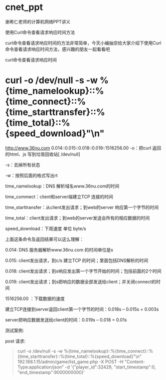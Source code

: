 # cnet_ppt
谢希仁老师的计算机网络PPT讲义






使用Curl命令查看请求响应时间方法

curl命令查看请求响应时间的方法非常简单，今天小编抽空给大家介绍下使用Curl命令查看请求响应时间方法，感兴趣的朋友一起看看吧

curl命令查看请求响应时间

# curl -o /dev/null -s -w %{time_namelookup}::%{time_connect}::%{time_starttransfer}::%{time_total}::%{speed_download}"\n" 
http://www.36nu.com 
0.014::0.015::0.018::0.019::1516256.00
-o：把curl 返回的html、js 写到垃圾回收站[ /dev/null]

-s：去掉所有状态

-w：按照后面的格式写出rt

time_namelookup：DNS 解析域名www.36nu.com的时间

time_commect：client和server端建立TCP 连接的时间

time_starttransfer：从client发出请求；到web的server 响应第一个字节的时间

time_total：client发出请求；到web的server发送会所有的相应数据的时间

speed_download：下周速度 单位 byte/s

上面这条命令及返回结果可以这么理解：

0.014: DNS 服务器解析www.36nu.com 的时间单位是s

0.015: client发出请求，到c/s 建立TCP 的时间；里面包括DNS解析的时间

0.018: client发出请求；到s响应发出第一个字节开始的时间；包括前面的2个时间

0.019: client发出请求；到s把响应的数据全部发送给client；并关闭connect的时间

1516256.00 ：下载数据的速度

建立TCP连接到server返回client第一个字节的时间：0.018s – 0.015s = 0.003s

server把响应数据发送给client的时间：0.019s – 0.018 = 0.01s




测试案例:


post 请求:


>curl -o /dev/null -s -w %{time_namelookup}::%{time_connect}::%{time_starttransfer}::%{time_total}::%{speed_download}"\n"  192.168.1.15/admin/game/list_game.php -X POST -H "Content-Type:application/json" -d '{"player_id":32429, "start_timestamp":0, "end_timestamp":9000000000}'  
